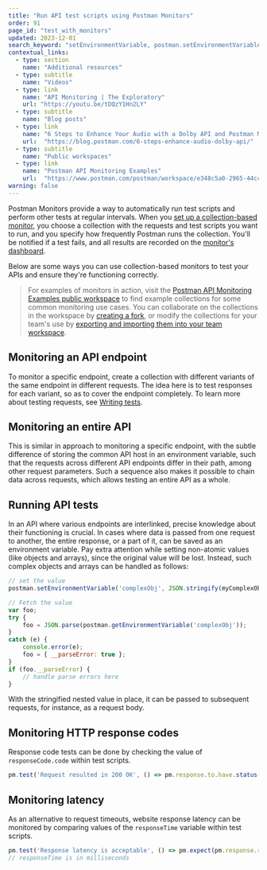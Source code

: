 ```yaml
---
title: "Run API test scripts using Postman Monitors"
order: 91
page_id: "test_with_monitors"
updated: 2023-12-01
search_keyword: "setEnvironmentVariable, postman.setEnvironmentVariable"
contextual_links:
  - type: section
    name: "Additional resources"
  - type: subtitle
    name: "Videos"
  - type: link
    name: "API Monitoring | The Exploratory"
    url: "https://youtu.be/tDQzY1Hn2LY"
  - type: subtitle
    name: "Blog posts"
  - type: link
    name: "6 Steps to Enhance Your Audio with a Dolby API and Postman Monitors"
    url:  "https://blog.postman.com/6-steps-enhance-audio-dolby-api/"
  - type: subtitle
    name: "Public workspaces"
  - type: link
    name: "Postman API Monitoring Examples"
    url:  "https://www.postman.com/postman/workspace/e348c5a0-2965-44cc-87ed-7b316516f38d"
warning: false
---
```


Postman Monitors provide a way to automatically run test scripts and perform other tests at regular intervals. When you [set up a collection-based monitor](/docs/monitoring-your-api/setting-up-monitor/), you choose a collection with the requests and test scripts you want to run, and you specify how frequently Postman runs the collection. You'll be notified if a test fails, and all results are recorded on the [monitor's dashboard](/docs/monitoring-your-api/viewing-monitor-results/).

Below are some ways you can use collection-based monitors to test your APIs and ensure they're functioning correctly.

> For examples of monitors in action, visit the [Postman API Monitoring Examples public workspace](https://www.postman.com/postman/workspace/postman-api-monitoring-examples/overview) to find example collections for some common monitoring use cases. You can collaborate on the collections in the workspace by [creating a fork](/docs/collaborating-in-postman/using-version-control/forking-elements/#create-a-fork), or modify the collections for your team's use by [exporting and importing them into your team workspace](/docs/getting-started/importing-and-exporting/importing-and-exporting-overview/).

## Monitoring an API endpoint

To monitor a specific endpoint, create a collection with different variants of the same endpoint in different requests. The idea here is to test responses for each variant, so as to cover the endpoint completely. To learn more about testing requests, see [Writing tests](/docs/writing-scripts/test-scripts/).

## Monitoring an entire API

This is similar in approach to monitoring a specific endpoint, with the subtle difference of storing the common API host in an environment variable, such that the requests across different API endpoints differ in their path, among other request parameters. Such a sequence also makes it possible to chain data across requests, which allows testing an entire API as a whole.

## Running API tests

In an API where various endpoints are interlinked, precise knowledge about their functioning is crucial. In cases where data is passed from one request to another, the entire response, or a part of it, can be saved as an environment variable. Pay extra attention while setting non-atomic values (like objects and arrays), since the original value will be lost. Instead, such complex objects and arrays can be handled as follows:

```js
// set the value
postman.setEnvironmentVariable('complexObj', JSON.stringify(myComplexObjOrArray, null, 2));

// Fetch the value
var foo;
try {
    foo = JSON.parse(postman.getEnvironmentVariable('complexObj'));
}
catch (e) {
    console.error(e);
    foo = { __parseError: true };
}
if (foo.__parseError) {
    // handle parse errors here
}
```

With the stringified nested value in place, it can be passed to subsequent requests, for instance, as a request body.

## Monitoring HTTP response codes

Response code tests can be done by checking the value of `responseCode.code` within test scripts.

```js
pm.test('Request resulted in 200 OK', () => pm.response.to.have.status(200));
```

## Monitoring latency

As an alternative to request timeouts, website response latency can be monitored by comparing values of the `responseTime` variable within test scripts.

```js
pm.test('Response latency is acceptable', () => pm.expect(pm.response.responseTime).to.be.lte(1000));
// responseTime is in milliseconds
```
